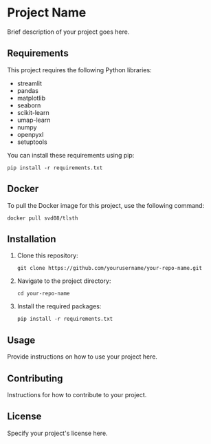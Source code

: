 # Project Name

Brief description of your project goes here.

## Requirements

This project requires the following Python libraries:

- streamlit
- pandas
- matplotlib
- seaborn
- scikit-learn
- umap-learn
- numpy
- openpyxl
- setuptools

You can install these requirements using pip:

```
pip install -r requirements.txt
```

## Docker

To pull the Docker image for this project, use the following command:

```
docker pull svd08/tlsth
```

## Installation

1. Clone this repository:
   ```
   git clone https://github.com/yourusername/your-repo-name.git
   ```

2. Navigate to the project directory:
   ```
   cd your-repo-name
   ```

3. Install the required packages:
   ```
   pip install -r requirements.txt
   ```

## Usage

Provide instructions on how to use your project here.

## Contributing

Instructions for how to contribute to your project.

## License

Specify your project's license here.

